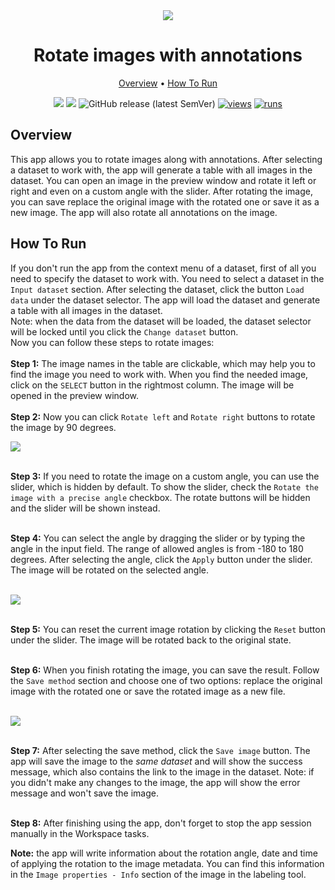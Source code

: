 <div align="center" markdown>
<img src="https://user-images.githubusercontent.com/115161827/225969759-5699c73c-fbac-4eb3-aa10-c66f9e375ca5.jpg"/>

# Rotate images with annotations

<p align="center">
  <a href="#Overview">Overview</a> •
  <a href="#How-To-Run">How To Run</a>
</p>

[![](https://img.shields.io/badge/supervisely-ecosystem-brightgreen)](https://ecosystem.supervise.ly/apps/supervisely-ecosystem/rotate-images)
[![](https://img.shields.io/badge/slack-chat-green.svg?logo=slack)](https://supervise.ly/slack)
![GitHub release (latest SemVer)](https://img.shields.io/github/v/release/supervisely-ecosystem/rotate-images)
[![views](https://app.supervise.ly/img/badges/views/supervisely-ecosystem/rotate-images)](https://supervise.ly)
[![runs](https://app.supervise.ly/img/badges/runs/supervisely-ecosystem/rotate-images)](https://supervise.ly)

</div>

## Overview
This app allows you to rotate images along with annotations. After selecting a dataset to work with, the app will generate a table with all images in the dataset. You can open an image in the preview window and rotate it left or right and even on a custom angle with the slider. After rotating the image, you can save replace the original image with the rotated one or save it as a new image. The app will also rotate all annotations on the image.

## How To Run

If you don't run the app from the context menu of a dataset, first of all you need to specify the dataset to work with. You need to select a dataset in the `Input dataset` section. After selecting the dataset, click the button `Load data` under the dataset selector. The app will load the dataset and generate a table with all images in the dataset.<br>
Note: when the data from the dataset will be loaded, the dataset selector will be locked until you click the `Change dataset` button.<br>
Now you can follow these steps to rotate images:<br>
<br>
**Step 1:** The image names in the table are clickable, which may help you to find the image you need to work with. When you find the needed image, click on the `SELECT` button in the rightmost column. The image will be opened in the preview window.<br><br>
**Step 2:** Now you can click `Rotate left` and `Rotate right` buttons to rotate the image by 90 degrees.

<img src="https://user-images.githubusercontent.com/115161827/225948144-395cab9c-9317-4721-8b09-bd859732f6c0.png"/> <br><br>

**Step 3:** If you need to rotate the image on a custom angle, you can use the slider, which is hidden by default. To show the slider, check the `Rotate the image with a precise angle` checkbox. The rotate buttons will be hidden and the slider will be shown instead.<br><br>

**Step 4:** You can select the angle by dragging the slider or by typing the angle in the input field. The range of allowed angles is from -180 to 180 degrees. After selecting the angle, click the `Apply` button under the slider. The image will be rotated on the selected angle.<br><br>

<img src="https://user-images.githubusercontent.com/115161827/225950116-57dc36db-0054-4106-8d6b-99000fb2ff5f.png"/> <br><br>

**Step 5:** You can reset the current image rotation by clicking the `Reset` button under the slider. The image will be rotated back to the original state.<br><br>

**Step 6:** When you finish rotating the image, you can save the result. Follow the `Save method` section and choose one of two options: replace the original image with the rotated one or save the rotated image as a new file.<br><br>

<img src="https://user-images.githubusercontent.com/115161827/225951045-440f86f7-b058-4172-be5d-eea94a2b6172.png"/> <br><br>

**Step 7:** After selecting the save method, click the `Save image` button. The app will save the image to the _same dataset_ and will show the success message, which also contains the link to the image in the dataset. Note: if you didn't make any changes to the image, the app will show the error message and won't save the image.<br><br>

**Step 8:** After finishing using the app, don't forget to stop the app session manually in the Workspace tasks.

**Note:** the app will write information about the rotation angle, date and time of applying the rotation to the image metadata. You can find this information in the `Image properties - Info` section of the image in the labeling tool.<br>
